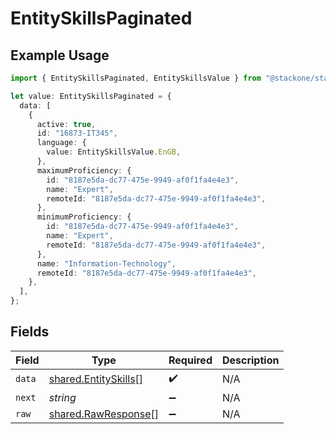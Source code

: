 # EntitySkillsPaginated

## Example Usage

```typescript
import { EntitySkillsPaginated, EntitySkillsValue } from "@stackone/stackone-client-ts/sdk/models/shared";

let value: EntitySkillsPaginated = {
  data: [
    {
      active: true,
      id: "16873-IT345",
      language: {
        value: EntitySkillsValue.EnGB,
      },
      maximumProficiency: {
        id: "8187e5da-dc77-475e-9949-af0f1fa4e4e3",
        name: "Expert",
        remoteId: "8187e5da-dc77-475e-9949-af0f1fa4e4e3",
      },
      minimumProficiency: {
        id: "8187e5da-dc77-475e-9949-af0f1fa4e4e3",
        name: "Expert",
        remoteId: "8187e5da-dc77-475e-9949-af0f1fa4e4e3",
      },
      name: "Information-Technology",
      remoteId: "8187e5da-dc77-475e-9949-af0f1fa4e4e3",
    },
  ],
};
```

## Fields

| Field                                                               | Type                                                                | Required                                                            | Description                                                         |
| ------------------------------------------------------------------- | ------------------------------------------------------------------- | ------------------------------------------------------------------- | ------------------------------------------------------------------- |
| `data`                                                              | [shared.EntitySkills](../../../sdk/models/shared/entityskills.md)[] | :heavy_check_mark:                                                  | N/A                                                                 |
| `next`                                                              | *string*                                                            | :heavy_minus_sign:                                                  | N/A                                                                 |
| `raw`                                                               | [shared.RawResponse](../../../sdk/models/shared/rawresponse.md)[]   | :heavy_minus_sign:                                                  | N/A                                                                 |
